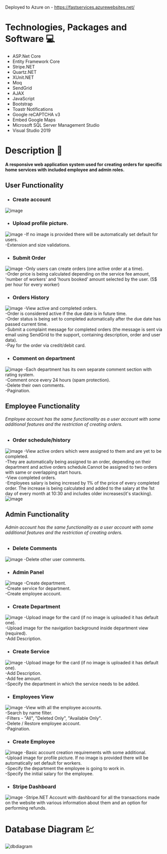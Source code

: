 Deployed to Azure on - https://fastservices.azurewebsites.net/
# Technologies, Packages and Software :computer:
 - ASP.Net Core
 - Entity Framework Core
 - Stripe.NET
 - Quartz.NET
 - XUnit.NET
 - Moq
 - SendGrid
 - AJAX
 - JavaScript
 - Bootstrap
 - Toastr Notifications
 - Google reCAPTCHA v3
 - Embed Google Maps
 - Microsoft SQL Server Management Studio
 - Visual Studio 2019
 
# Description :memo:
**A responsive web application system used for creating orders for specific home services with included employee and admin roles.**

## User Functionality
 - ### Create account
 ![image](https://user-images.githubusercontent.com/61605749/217587095-b614f383-912c-4080-92e9-66040d789f1e.png)
 - ### Upload profile picture.<br>
 ![image](https://user-images.githubusercontent.com/61605749/217587400-9243bb90-899c-46d8-a451-574ab924f42c.png)
  -If no image is provided there will be automatically set default for users.<br>
  -Extension and size validations.
 - ### Submit Order<br>
 ![image](https://user-images.githubusercontent.com/61605749/217587586-8871b941-6039-4714-976a-fccdf22be897.png)
  -Only users can create orders (one active order at a time).<br>
  -Order price is being calculated depending on the service fee amount, 'number of workers' and 'hours booked' amount selected by the user. (5$ per hour for every worker)
 - ### Orders History<br>
![image](https://user-images.githubusercontent.com/61605749/217588107-1e4057f0-cb35-4553-8a8e-b6a486b09368.png)
  -View active and completed orders.<br>
  -Order is considered active if the due date is in future time.<br>
  -Order status is being set to completed automatically after the due date has passed current time.<br>
  -Submit a complaint message for completed orders (the message is sent via email using SendGrid to the support, containing description, order and user data).<br>
  -Pay for the order via credit/debit card.<br>
 - ### Comment on department<br>
 ![image](https://user-images.githubusercontent.com/61605749/217588371-a5c011e5-ffc1-4d95-83fb-2c45b14c0050.png)
  -Each department has its own separate comment section with rating system.<br>
  -Comment once every 24 hours (spam protection).<br>
  -Delete their own comments.<br>
  -Pagination.<br>
  
## Employee Functionality
 ###### Employee account has the same functionality as a user account with some additional features and the restriction of creating orders.<br>

 - ### Order schedule/history<br>
 ![image](https://user-images.githubusercontent.com/61605749/217588620-c3a03b0c-752e-4a8c-83a5-29745d5e7d9e.png)
 -View active orders which were assigned to them and are yet to be completed.<br>
 -They are automatically being assigned to an order, depending on their department and active orders schedule.Cannot be assigned to two orders with same or overlapping start hours.<br>
 -View completed orders.<br>
 -Employees salary is being incresed by 1% of the price of every completed order. The increase is being calculated and added to the salary at the 1st day of every month at 10:30 and includes older increases(it's stacking).<br>
 ![image](https://user-images.githubusercontent.com/61605749/217588819-b65f6c01-d5ac-4334-9bf6-604cd2d2e188.png)
 
 ## Admin Functionality
  ###### Admin account has the same functionality as a user account with some additional features and the restriction of creating orders.<br>
  
 - ### Delete Comments<br>
 ![image](https://user-images.githubusercontent.com/61605749/217588915-231e9c3f-e804-40e3-a6db-10180338e71a.png)
  -Delete other user comments.<br>
 - ### Admin Panel<br>
 ![image](https://user-images.githubusercontent.com/61605749/217589059-49d62ed4-d6ff-4636-b57f-31f357044fec.png)
  -Create department.<br>
  -Create service for department.<br>
  -Create employee account.<br>
 - ### Create Department<br>
 ![image](https://user-images.githubusercontent.com/61605749/217589159-c5e08ebe-99fa-4eb0-a838-fd1376481975.png)
  -Upload image for the card (if no image is uploaded it has default one).<br>
  -Upload image for the navigation background inside department view (required).<br>
  -Add Description.<br>
 - ### Create Service<br>
 ![image](https://user-images.githubusercontent.com/61605749/217589257-119171e7-e7c5-43dc-a28e-adb64bcf277a.png)
  -Upload image for the card (if no image is uploaded it has default one).<br>
  -Add Description.<br>
  -Add fee amount.<br>
  -Specify the department in which the service needs to be added.
 - ### Employees View<br>
 ![image](https://user-images.githubusercontent.com/61605749/217589386-3c665764-f9cb-4991-af43-7e1f01c4fa7c.png)
  -View with all the employee accounts.<br>
  -Search by name filter.<br>
  -Filters - "All", "Deleted Only", "Available Only".<br>
  -Delete / Restore employee account.<br>
  -Pagination.<br>
 - ### Create Employee<br>
 ![image](https://user-images.githubusercontent.com/61605749/217589480-8ab26630-79ae-4cff-8404-77c3698a9000.png)
  -Basic account creation requirements with some additional.<br>
  -Upload image for profile picture. If no image is provided there will be automatically set default for workers.<br>
  -Specify the department the employee is going to work in.<br>
  -Specify the initial salary for the employee.<br>
 - ### Stripe Dashboard<br>
 ![image](https://user-images.githubusercontent.com/61605749/217589544-c951debf-2f4c-4d09-93bc-6ab40ae08994.png)
  -Stripe.NET Account with dashboard for all the transactions made on the website with various information about them and an option for performing refunds.
  
  
# Database Diagram :chart:
![dbdiagram](https://user-images.githubusercontent.com/61605749/101865298-8d736480-3b7e-11eb-90f2-663d0e59cc0b.png)
